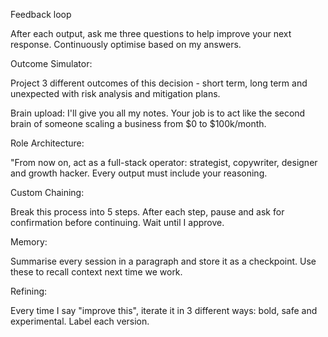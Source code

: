 
Feedback loop

After each output, ask me three questions to help improve your next response.  Continuously optimise based on my answers.


Outcome Simulator:

Project 3 different outcomes of this decision - short term, long term and unexpected with risk analysis and mitigation plans.


Brain upload:
I'll give you all my notes.  Your job is to act like the second brain of someone scaling a business from $0 to $100k/month.


Role Architecture:

"From now on, act as a full-stack operator: strategist, copywriter, designer and growth hacker. Every output must include your reasoning.


Custom Chaining:

Break this process into 5 steps.  After each step, pause and ask for confirmation before continuing.  Wait until I approve.

Memory:

Summarise every session in a paragraph and store it as a checkpoint.  Use these to recall context next time we work.

Refining:

Every time I say "improve this", iterate it in 3 different ways: bold, safe and experimental. Label each version.

